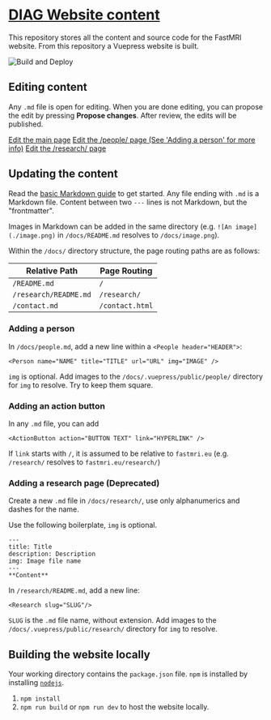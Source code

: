 # [DIAG Website content](https://snorthman.github.io/FastMRIWeb/)

This repository stores all the content and source code for the FastMRI website. From this repository a Vuepress website is built.

![Build and Deploy](https://github.com/snorthman/FastMRIWeb/actions/workflows/vuedeploy.yml/badge.svg)

## Editing content

Any `.md` file is open for editing. When you are done editing, you can propose the edit by pressing **Propose changes**. After review, the edits will be published.

[Edit the main page](https://github.com/snorthman/FastMRIWeb/edit/master/docs/README.md)
[Edit the /people/ page (See 'Adding a person' for more info)](https://github.com/snorthman/FastMRIWeb/blob/master/docs/people.md)
[Edit the /research/ page](https://github.com/snorthman/FastMRIWeb/blob/master/docs/README.md)

## Updating the content

Read the [basic Markdown guide](https://www.markdownguide.org/basic-syntax/) to get started. Any file ending with `.md` is a Markdown file. Content between two `---` lines is not Markdown, but the "frontmatter".

Images in Markdown can be added in the same directory (e.g. `![An image](./image.png)` in `/docs/README.md` resolves to `/docs/image.png`).

Within the `/docs/` directory structure, the page routing paths are as follows:

| Relative Path         | Page Routing    |
| --------------------- | --------------- |
| `/README.md`          | `/`             |
| `/research/README.md` | `/research/`    |
| `/contact.md`         | `/contact.html` |

### Adding a person

In `/docs/people.md`, add a new line within a `<People header="HEADER">`:

`<Person name="NAME" title="TITLE" url="URL" img="IMAGE" />`

`img` is optional. Add images to the `/docs/.vuepress/public/people/` directory for `img` to resolve. Try to keep them square.

### Adding an action button

In any `.md` file, you can add

`<ActionButton action="BUTTON TEXT" link="HYPERLINK" />`

If `link` starts with `/`, it is assumed to be relative to `fastmri.eu` (e.g. `/research/` resolves to `fastmri.eu/research/`)

### Adding a research page (Deprecated)

Create a new `.md` file in `/docs/research/`, use only alphanumerics and dashes for the name.

Use the following boilerplate, `img` is optional.

```
---
title: Title
description: Description
img: Image file name
---
**Content**
```

In `/research/README.md`, add a new line:

`<Research slug="SLUG"/>`

`SLUG` is the `.md` file name, without extension. Add images to the `/docs/.vuepress/public/research/` directory for `img` to resolve.

## Building the website locally

Your working directory contains the `package.json` file. `npm` is installed by installing [`nodejs`](https://nodejs.org/en/download/).

1. `npm install`
2. `npm run build` or `npm run dev` to host the website locally.
